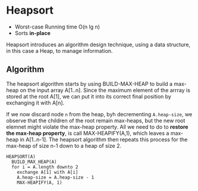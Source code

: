 # Heapsort

- Worst-case Running time O(n lg n)
- Sorts **in-place**

Heapsort introduces an algorithm design technique, using a data structure, in this case a Heap, to manage information.

## Algorithm

The heapsort algorithm starts by using BUILD-MAX-HEAP to build a max-heap on the input array A[1..n]. Since the maximum element of the arrray is stored at the root A[1], we can put it into its correct final position by exchanging it with A[n].

If we now discard node `n` from the heap, byh decrementing `A.heap-size`, we observe that the children of the root remain max-heaps, but the new root elemnet might violate the max-heap property. All we need to do to **restore the max-heap property**, is call MAX-HEAPIFY(A,1), which leaves a max-heap in A[1..n-1]. The heapsort algorithm then repeats this process for the max-heap of size n-1 down to a heap of size 2.

```
HEAPSORT(A)
  BUILD_MAX_HEAP(A)
  for i = A.length downto 2
    exchange A[1] with A[i]
    A.heap-size = A.heap-size - 1
    MAX-HEAPIFY(A, 1)
```
